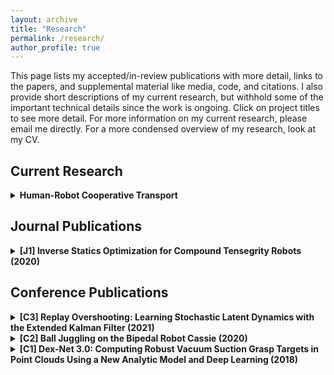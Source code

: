 ```yaml
---
layout: archive
title: "Research"
permalink: /research/
author_profile: true
---
```


<style>
  .boxed {
    color: black;
    border: 3px solid black;
    margin: 0px auto;
    padding: 10px;
    border-radius: 10px;
  }
</style>

This page lists my accepted/in-review publications with more detail, links to the papers, and supplemental material like media, code, and citations. I also provide short descriptions of my current research, but withhold some of the important technical details since the work is ongoing. Click on project titles to see more detail. For more information on my current research, please email me directly. For a more condensed overview of my research, look at my CV.

## Current Research
<details>
<summary><b>Human-Robot Cooperative Transport</b></summary>
<div class="boxed">

Collaborators: [Eley Ng](https://www.linkedin.com/in/eleyng/), [J.D. Kelly](https://www.linkedin.com/in/jd-kelly/), [Dylan Losey](https://dylanlosey.com/), [Dorsa Sadigh](https://dorsa.fyi/), [Monroe Kennedy III](https://monroekennedy3.com/)

Consider an episodic setting where a robotic assistant and a human would like to carry an object through an environment. After some period of time, the robotic agent may develop some idea of the strategy employed by the human when carrying the object, and could use this to condition its own control strategy to best achieve consensus during the carrying process.

This project studies the reinforcement learning setting where the robot may learn a conditional policy and an encoder for the human strategy, updating its models after each episode. Our goal is to replicate human-human behavior during the cooperative carrying process, so there may be a pre-training period to initialize the robot policy, followed by episodic adapatation. We are currently setting up a virtual simulation environment for human-human games for initial training data and will move to a physical platform for both data collection and model training later in 2021.
</div>
</details>

## Journal Publications
<details>
<summary><b>[J1] Inverse Statics Optimization for Compound Tensegrity Robots (2020)</b></summary>

<div class="boxed">

[[Paper]](http://alberthli.github.io/files/journal/invstatopt.pdf) [[Code]](https://github.com/apsabelhaus/tiso)

[_Tensegrities_](https://en.wikipedia.org/wiki/Tensegrity) are structures traditionally comprised of rigid bars held in equilibrium by a network of cables. Originally explored by architects and civil engineers, it was not until relatively recently that actuated tensegrities were studied in the field of robotics. As robots, tensegrities enjoy benefits such as lightweight construction and adjustable compliance, exhibiting features of both fully rigid and fully soft robots.

This project studied what we term _compound tensegrities_, whose rigid elements are not just purely compressive bars, but can take on any arbitrary geometry (and therefore also admit net moments about each rigid body). This allows more faithful bio-inspired designs at the expense of complicating traditional tensegrity modeling techniques. In our work, we reformulate the classic _force density method_ used for computing equilibrium forces in network structures to allow for analysis of compound tensegrities and derive a fast optimization-based shape controller that can also be used for quasi-static position control. Finally, the method is validated both in simulation and on a simple hardware test case.

<details>
<summary><b>Full Citation</b></summary>

Andrew Preston Sabelhaus, **Albert Hao Li**, Kimberley Sover, Jacob Madden, Andrew Barkan, Adrian Agogino, and Alice Agogino, "Inverse Statics Optimization for Compound Tensegrity Robots," _IEEE Robotics and Automation Letters_, vol. 5, no. 3, pp. 3982-3989, 2020.
</details>

<details>
<summary><b>Bibtex Citation</b></summary>

```
@article{  
  Sabelhaus2020_invstatopt,  
  title={Inverse Statics Optimization for Compound Tensegrity Robots},  
  author={Sabelhaus, Andrew Preston and Li, Albert Hao and Sover, Kimberley and Madden, Jacob and Barkan, Andrew and Agogino, Adrian and Agogino, Alice},  
  journal={IEEE Robotics and Automation Letters},  
  volume={5},  
  number={3},  
  year={2020},  
  pages={3982-3989},  
}
```
</details>

</div>
</details>

## Conference Publications
<details>
<summary><b>[C3] Replay Overshooting: Learning Stochastic Latent Dynamics with the Extended Kalman Filter (2021)</b></summary>
<div class="boxed">

**Accepted. Currently being revised.**

<!-- [[Paper]](http://alberthli.github.io/files/in_review/ro_submitted.pdf) -->[[Video]](https://www.youtube.com/watch?v=eA32XTNRSuY) [[Code]](https://github.com/wuphilipp/replay-overshooting)

Humans are very skilled at spatiotemporal prediction, being able to predict the motion of objects or other agents with fairly minimal observations. This project sought to learn _latent dynamics models_ for the purpose of long-horizon spatiotemporal prediction on robots. As a prerequisite, we must be able to extract _latent states_ from sequences of _observations_. For example, we may be interested in predicting positions of objects (the states) from video frames (the observations). This process is called _posterior inference_.

Many conventional methods in the learning literature conduct posterior inference using an inference network like a bi-RNN, which consumes the data and returns an estimate over some latent state. As it turns out, this is unnecessary, as classical state estimation theory allows approximate inference using methods like the extended Kalman filter, which requires only a dynamics network and an observation model, eliminating the need for a third inference network.

We present results for such a model and also a new learning algorithm called _replay overshooting_ that prioritizes training the dynamics model over the observation model. We show that our method is effective on multiple types of data, such as stripped position data or image sequences, while remaining very parameter-efficient compared to existing methods in the literature. As an added bonus, our method allows seamlessly changing the learned model between discrete and continuous-time, the first such method that natively incorporates both perspectives for dynamics learning.

<details>
<summary><b>Full Citation</b></summary>

**Albert Hao Li\***, Philipp Wu\*, Monroe Kennedy III, "Replay Overshooting: Learning Stochastic Latent Dynamics with the Extended Kalman Filter," _2021 IEEE International Conference on Robotics and Automation (ICRA)_, Xi'an, China, 2021. \*Equal Contribution.
</details>

<summary><b>Bibtex Citation</b></summary>

```
@inproceedings{
  liwu_2021ReplayOvershooting,
  title={Replay Overshooting: Learning Stochastic Latent Dynamics with the Extended Kalman Filter},
  author={A. {Li} and P. {Wu} and M. {Kennedy}},
  booktitle={2021 International Conference on Robotics and Automation (ICRA)},
  year={2021},
}
```
</details>

<details>
<summary><b>[C2] Ball Juggling on the Bipedal Robot Cassie (2020)</b></summary>
<div class="boxed">

[[Paper]](http://alberthli.github.io/files/conference/cassie.pdf) [[Video]](https://www.youtube.com/watch?v=tLrz_R_T6kg) [[Media]](https://spectrum.ieee.org/automaton/robotics/robotics-hardware/uc-berkeley-cassie-cal-robot-juggle)

To facilitate human-robot interactions and robotic multi-tasking in dynamical environments, we expect them to be able to reason accurately about contact. One of the simplest benchmarks for controlling via contact is the _robotic juggling_ task, which has been replicated before on quadrotors, robotic manipulators, and large humanoid robots.

This project studied _bounce juggling_ on the bipedal robot _Cassie_, developed by Agility Robotics. The distinguishing factor of this work is the difficulty of maintaining an active juggle while also balancing the robot, which is already a nontrivial task depending on the robot's environment. We derived two different juggling controllers, both inspired by _mirror law algorithms_: one based on a simple PID scheme on the ball position and another based on contact force optimization at the robot's feet to maintain balance while driving the juggling with sufficient force and precision.

We found that in simulation, both controllers were locally exponentially stable with Poincaré analysis. We implemented the simpler of the two on Cassie and found that we were able to maintain stable juggles for long periods (with the longest period being over 40 juggles long). Unfortunately, I left Berkeley to start my MS near the end of this project, and we did not have time to implement the second controller online.

<details>
<summary><b>Full Citation</b></summary>

Katherine Lin Poggensee\*, **Albert Hao Li\***, Daniel Sotsaikich\*, Bike Zhang, Prasanth Kotaru, Mark Mueller, and Koushil Sreenath, "Ball Juggling on the Bipedal Robot Cassie," _2020 European Control Conference (ECC)_, Saint Petersburg, Russia, 2020, pp. 875-880. \*Equal Contribution.
</details>

<details>
<summary><b>Bibtex Citation</b></summary>

```
@inproceedings{  
  Poggensee2020_jugglingcassie,  
  title={Ball Juggling on the Bipedal Robot Cassie},  
  author={Poggensee, Katherine Lin and Li, Albert Hao and Sotsaikich, Daniel and Zhang, Bike and Kotaru, Prasanth, and Mueller, Mark and Sreenath, Koushil},  
  journal={2020 IEEE European Control Conference (ECC)},  
  year={2020},  
  address={Saint Petersburg, Russia},  
  pages={875-880},  
}
```
</details>

</div>
</details>

<details>
<summary><b>[C1] Dex-Net 3.0: Computing Robust Vacuum Suction Grasp Targets in Point Clouds Using a New Analytic Model and Deep Learning (2018)</b></summary>
<div class="boxed">

[[Paper]](http://alberthli.github.io/files/conference/dexnet.pdf) [[Video]](https://www.youtube.com/watch?v=dZIHmcaTJ_c&feature=emb_title) [[Code]](https://github.com/BerkeleyAutomation/dex-net)

Vacuum-based grasping and manipulation is a popular alternative to traditional parallel-jaw methods, since we only need to compute a single point of contact and we may be able to lift objects that are difficult to grasp otherwise. The goal of this project was deriving an analytical physics-based suction model, training a grasping planner to find good suction points on various objects from point cloud data, and implementing the system on a real robot.

My role on the project was designing new grippers that could interface with the ABB YuMi and replace its default grippers with lightweight and cost-effective alternatives. I was also responsible for hardware maintenance, including part replacements, fixing electronic parts and circuitry-related failures, and implementing new design features. Ultimately, Dex-Net 3.0 was able to achieve success rates of 98%, 82%, and 58% on the "basic," "typical," and "adversarial" object categories, with adversarial performance improving to 81% when trained specifically on adversarial objects.

<details>
<summary><b>Full Citation</b></summary>

Jeffrey Mahler, Matthew Matl, Xinyi Liu, **Albert Li**, David Gealy, Ken Goldberg, "Dex-Net 3.0: Computing Robust Vacuum Suction Grasp Targets in Point Clouds Using a New Analytic Model and Deep Learning," _2018 IEEE International Conference on Robotics and Automation (ICRA)_, Brisbane, QLD, 2018, pp. 5620-5627.
</details>

<details>
<summary><b>Bibtex Citation</b></summary>

```
@inproceedings{  
  Mahler2018_dexnet3,  
  title={Dex-Net 3.0: Computing Robust Vacuum Suction Grasp Targets in Point Clouds Using a New Analytic Model and Deep Learning},  
  author={Mahler, Jeffrey and Matl, Matthew and Liu, Xinyu and Li, Albert and Gealy, David and Goldberg, Ken},  
  journal={2018 IEEE International Conference on Robotics and Automation (ICRA)},  
  year={2018},  
  address={Brisbane, QLD},  
  pages={5620-5627},  
}
```
</details>

</div>
</details>

<!-- ## Publications In Review
<details>
<summary><b>[R1] Replay Overshooting: Learning Stochastic Latent Dynamics with the Extended Kalman Filter (2021)</b></summary>
<div class="boxed">

[[Paper]](http://alberthli.github.io/files/in_review/ro_submitted.pdf) [[Video]](https://www.youtube.com/watch?v=eA32XTNRSuY) [[Code]](https://github.com/wuphilipp/replay-overshooting)

Humans are very skilled at spatiotemporal prediction, being able to predict the motion of objects or other agents with fairly minimal observations. This project sought to learn _latent dynamics models_ for the purpose of long-horizon spatiotemporal prediction on robots. As a prerequisite, we must be able to extract _latent states_ from sequences of _observations_. For example, we may be interested in predicting positions of objects (the states) from video frames (the observations). This process is called _posterior inference_.

Many conventional methods in the learning literature conduct posterior inference using an inference network like a bi-RNN, which consumes the data and returns an estimate over some latent state. As it turns out, this is unnecessary, as classical state estimation theory allows approximate inference using methods like the extended Kalman filter, which requires only a dynamics network and an observation model, eliminating the need for a third inference network.

We present results for such a model and also a new learning algorithm called _replay overshooting_ that prioritizes training the dynamics model over the observation model. We show that our method is effective on multiple types of data, such as stripped position data or image sequences, while remaining very parameter-efficient compared to existing methods in the literature. As an added bonus, our method allows seamlessly changing the learned model between discrete and continuous-time, the first such method that natively incorporates both perspectives for dynamics learning.

<details>
<summary><b>Full Citation</b></summary>

**Albert Hao Li\***, Philipp Wu\*, Monroe Kennedy III, "Replay Overshooting: Learning Stochastic Latent Dynamics with the Extended Kalman Filter," _2021 IEEE International Conference on Robotics and Automation (ICRA)_, Xi'an, China, 2021. \*Equal Contribution.
</details> -->

</div>
</details>
